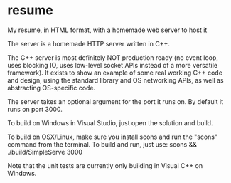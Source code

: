 # resume
My resume, in HTML format, with a homemade web server to host it

The server is a homemade HTTP server written in C++.

The C++ server is most definitely NOT production ready (no event loop, uses blocking IO, uses low-level socket APIs instead of a more versatile framework).  It exists to show an example of some real working C++ code and design, using the standard library and OS networking APIs, as well as abstracting OS-specific code.

The server takes an optional argument for the port it runs on.  By default it runs on port 3000.

To build on Windows in Visual Studio, just open the solution and build.

To build on OSX/Linux, make sure you install scons and run the "scons" command from the terminal. To build and run, just use: scons && ./build/SimpleServe 3000

Note that the unit tests are currently only building in Visual C++ on Windows.
